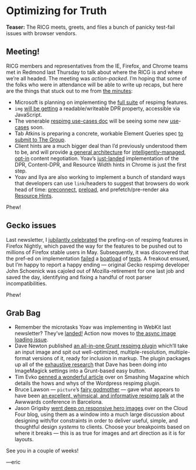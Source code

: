 # Optimizing for Truth

**Teaser:** The RICG meets, greets, and files a bunch of panicky test-fail issues with browser vendors.

## Meeting!

RICG members and representatives from the IE, Firefox, and Chrome teams met in Redmond last Thursday to talk about where the RICG is and where we’re all headed. The meeting was *action-packed*. I’m hoping that some of the folks who were in attendance will be able to write up recaps, but here are the things that stuck out to me from [the minutes](http://ircbot.responsiveimages.org/bot/log/respimg/2015-03-05#T116903):

- Microsoft is planning on implementing the [full suite](http://ircbot.responsiveimages.org/bot/log/respimg/2015-03-05#T116908) of respimg features.
- `img` [will be getting](http://ircbot.responsiveimages.org/bot/log/respimg/2015-03-05#T116931) a readable/writeable DPR property, accessible via JavaScript.
- The venerable [respimg use-cases doc](http://usecases.responsiveimages.org) will be seeing some new [use](http://ircbot.responsiveimages.org/bot/log/respimg/2015-03-05#T116958)-[cases](http://ircbot.responsiveimages.org/bot/log/respimg/2015-03-05#T117039) soon.
- Tab Atkins is preparing a concrete, workable Element Queries spec [to submit to The Group](http://ircbot.responsiveimages.org/bot/log/respimg/2015-03-05#T117125).
- Client hints are a much bigger deal than I’d previously understood them to be, and will provide [a general architecture](http://ircbot.responsiveimages.org/bot/log/respimg/2015-03-05#T117300) for [intelligently-managed](http://ircbot.responsiveimages.org/bot/log/respimg/2015-03-05#T117349), [opt-in](http://ircbot.responsiveimages.org/bot/log/respimg/2015-03-05#T117380) content negotiation. Yoav’s [just-landed](https://codereview.chromium.org/951303003/) implementation of the DPR, Content-DPR, and Resource Width hints in Chrome is just the first step.
- Yoav and Ilya are also working to implement a bunch of standard ways that developers can use `link`/headers to suggest that browsers do work head of time: [preconnect](https://groups.google.com/a/chromium.org/forum/#!topic/blink-dev/CM5BaP6uVvE), [preload](http://w3c.github.io/preload/), and prefetch/pre-render aka [Resource Hints](http://w3c.github.io/resource-hints/).

Phew!

## Gecko issues

Last newsletter, I [jubilantly celebrated](http://us8.campaign-archive2.com/?u=c988d9ca55d5d09e73a7dc993&id=5efd23c152&e=4db00bcdc4) the prefing-on of respimg features in Firefox Nightly, which paved the way for the features to be pushed out to millions of Firefox stable users in May. Subsequently, it was discovered that the pref-ed on implementation [failed](https://bugzilla.mozilla.org/show_bug.cgi?id=1139554) a [boatload](https://bugzilla.mozilla.org/show_bug.cgi?id=1017878) of [tests](https://bugzilla.mozilla.org/show_bug.cgi?id=1139560). A freakout ensued, but I’m happy to report a happy ending — original Gecko respimg developer John Schoenick was cajoled out of Mozilla-retirement for one last job and saved the day, identifying and fixing a handful of root parser incompatibilities.

Phew!

## Grab Bag

- Remember the microtasks Yoav was implementing in WebKit last newsletter? They’ve  [landed!](https://bugs.webkit.org/show_bug.cgi?id=137496) Action now moves to [the async image loading issue](https://bugs.webkit.org/show_bug.cgi?id=134488).
- Dave Newton published [an all-in-one Grunt respimg plugin](https://www.npmjs.com/package/grunt-respimg
) which’ll take an input image and spit out well-optimized, multiple-resolution, multiple-format versions of it, ready for inclusion in markup. The plugin packages up all of the [exhaustive research](https://github.com/nwtn/image-resize-tests) that Dave has been doing into ImageMagick settings into a Grunt-based easy button.
- Tim Evko [penned a wonderful article](http://www.smashingmagazine.com/2015/02/24/ricg-responsive-images-for-wordpress/
) over on Smashing Magazine which details the hows and whys of the Wordpress respimg plugin.
- Bruce Lawson — `picture`’s [fairy godmother](http://www.brucelawson.co.uk/2011/notes-on-adaptive-images-yet-again/) — gave what appears to have been [an excellent, whimsical, and informative respimg talk](http://brucelawson.github.io/talks/2015/awwwards/
) at the Awwwards conference in Barcelona.
- Jason Grigsby [went deep on responsive hero images](http://blog.cloudfour.com/responsive-hero-images/
) over on the Cloud Four blog, using them as a window into a much large discussion about designing with/for constraints in order to deliver useful, simple, and thoughtful design *systems* to clients. Choose your breakpoints based on where it breaks — this is as true for images and art direction as it is for layouts.

See you in a couple of weeks!

—eric
